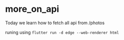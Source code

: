 # more_on_api

Today we learn how to fetch all api from /photos

runing using `flutter run -d edge --web-renderer html`

